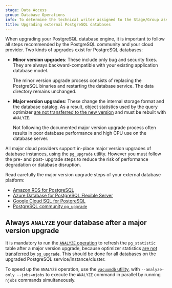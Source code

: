 ```yaml
---
stage: Data Access
group: Database Operations
info: To determine the technical writer assigned to the Stage/Group associated with this page, see https://handbook.gitlab.com/handbook/product/ux/technical-writing/#assignments
title: Upgrading external PostgreSQL databases
---
```


When upgrading your PostgreSQL database engine, it is important to follow all steps
recommended by the PostgreSQL community and your cloud provider. Two
kinds of upgrades exist for PostgreSQL databases:

- **Minor version upgrades**: These include only bug and security fixes. They are
  always backward-compatible with your existing application database model.

  The minor version upgrade process consists of replacing the PostgreSQL binaries
  and restarting the database service. The data directory remains unchanged.

- **Major version upgrades**: These change the internal storage format and the database
  catalog. As a result, object statistics used by the query optimizer
  [are not transferred to the new version](https://www.postgresql.org/docs/16/pgupgrade.html)
  and must be rebuilt with `ANALYZE`.

  Not following the documented major version upgrade process often results in
  poor database performance and high CPU use on the database server.

All major cloud providers support in-place major version upgrades of database
instances, using the `pg_upgrade` utility. However you must follow the pre- and
post- upgrade steps to reduce the risk of performance degradation or database disruption.

Read carefully the major version upgrade steps of your external database platform:

- [Amazon RDS for PostgreSQL](https://docs.aws.amazon.com/AmazonRDS/latest/UserGuide/USER_UpgradeDBInstance.PostgreSQL.html#USER_UpgradeDBInstance.PostgreSQL.MajorVersion.Process)
- [Azure Database for PostgreSQL Flexible Server](https://learn.microsoft.com/en-us/azure/postgresql/flexible-server/concepts-major-version-upgrade)
- [Google Cloud SQL for PostgreSQL](https://cloud.google.com/sql/docs/postgres/upgrade-major-db-version-inplace)
- [PostgreSQL community `pg_upgrade`](https://www.postgresql.org/docs/16/pgupgrade.html)

## Always `ANALYZE` your database after a major version upgrade

It is mandatory to run the [`ANALYZE` operation](https://www.postgresql.org/docs/16/sql-analyze.html)
to refresh the `pg_statistic` table after a major version upgrade, because optimizer statistics
[are not transferred by `pg_upgrade`](https://www.postgresql.org/docs/16/pgupgrade.html).
This should be done for all databases on the upgraded PostgreSQL service/instance/cluster.

To speed up the `ANALYZE` operation, use the
[`vacuumdb` utility](https://www.postgresql.org/docs/16/app-vacuumdb.html),
with `--analyze-only --jobs=njobs` to execute the `ANALYZE` command in parallel by
running `njobs` commands simultaneously.
